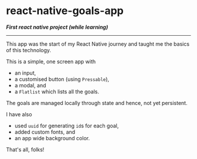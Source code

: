# react-native-goals-app

***First react native project (while learning)***

----


This app was the start of my React Native journey and taught me the basics of this technology.

This is a simple, one screen app with
- an input,
- a customised button (using `Pressable`),
- a modal, and
- a `Flatlist` which lists all the goals.

The goals are managed locally through state and hence, not yet persistent.

I have also
- used `uuid` for generating `id`s for each goal,
- added custom fonts, and
- an app wide background color.

That's all, folks!
